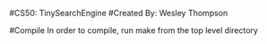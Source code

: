 #CS50: TinySearchEngine
#Created By: Wesley Thompson

#Compile
In order to compile, run make from the top level directory
